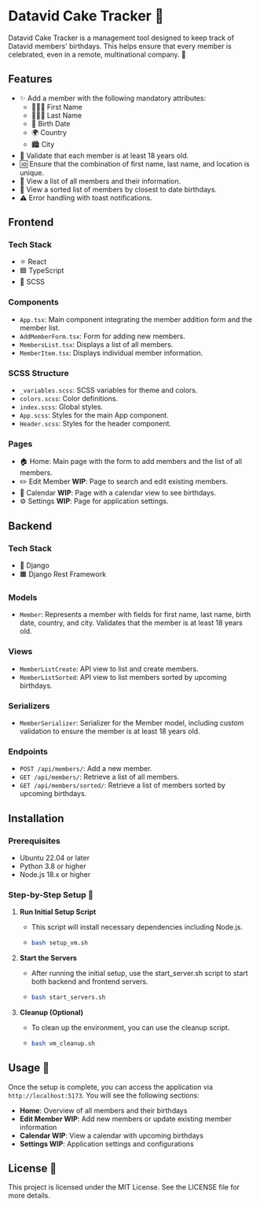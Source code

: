 # Datavid Cake Tracker 🎂

Datavid Cake Tracker is a management tool designed to keep track of Datavid members' birthdays. This helps ensure that every member is celebrated, even in a remote, multinational company. 🎉

## Features

- ✨ Add a member with the following mandatory attributes:
  - 🧑‍🤝‍🧑 First Name
  - 🧑‍🤝‍🧑 Last Name
  - 📅 Birth Date
  - 🌍 Country
  - 🏙️ City
- 🔞 Validate that each member is at least 18 years old.
- 🆔 Ensure that the combination of first name, last name, and location is unique.
- 📜 View a list of all members and their information.
- 📆 View a sorted list of members by closest to date birthdays.
- ⚠️ Error handling with toast notifications.

## Frontend

### Tech Stack

- ⚛️ React
- 🟦 TypeScript
- 🎨 SCSS

### Components

- `App.tsx`: Main component integrating the member addition form and the member list.
- `AddMemberForm.tsx`: Form for adding new members.
- `MembersList.tsx`: Displays a list of all members.
- `MemberItem.tsx`: Displays individual member information.

### SCSS Structure

- `_variables.scss`: SCSS variables for theme and colors.
- `colors.scss`: Color definitions.
- `index.scss`: Global styles.
- `App.scss`: Styles for the main App component.
- `Header.scss`: Styles for the header component.

### Pages

- 🏠 Home: Main page with the form to add members and the list of all members.
- ✏️ Edit Member **WIP**: Page to search and edit existing members.
- 📅 Calendar **WIP**: Page with a calendar view to see birthdays.
- ⚙️ Settings **WIP**: Page for application settings.

## Backend

### Tech Stack

- 🐍 Django
- 🟧 Django Rest Framework

### Models

- `Member`: Represents a member with fields for first name, last name, birth date, country, and city. Validates that the member is at least 18 years old.

### Views

- `MemberListCreate`: API view to list and create members.
- `MemberListSorted`: API view to list members sorted by upcoming birthdays.

### Serializers

- `MemberSerializer`: Serializer for the Member model, including custom validation to ensure the member is at least 18 years old.

### Endpoints

- `POST /api/members/`: Add a new member.
- `GET /api/members/`: Retrieve a list of all members.
- `GET /api/members/sorted/`: Retrieve a list of members sorted by upcoming birthdays.

## Installation

### Prerequisites

- Ubuntu 22.04 or later
- Python 3.8 or higher
- Node.js 18.x or higher

### Step-by-Step Setup 📝

1. **Run Initial Setup Script**
   - This script will install necessary dependencies including Node.js.
   - ```bash
     bash setup_vm.sh
     ```

2. **Start the Servers**
   - After running the initial setup, use the start_server.sh script to start both backend and frontend servers.
   - ```bash
     bash start_servers.sh
     ```

3. **Cleanup (Optional)**
   - To clean up the environment, you can use the cleanup script.
   - ```bash
     bash vm_cleanup.sh
     ```

## Usage 🚀

Once the setup is complete, you can access the application via `http://localhost:5173`. You will see the following sections:

- **Home**: Overview of all members and their birthdays
- **Edit Member WIP**: Add new members or update existing member information
- **Calendar WIP**: View a calendar with upcoming birthdays
- **Settings WIP**: Application settings and configurations

## License 📜

This project is licensed under the MIT License. See the LICENSE file for more details.
